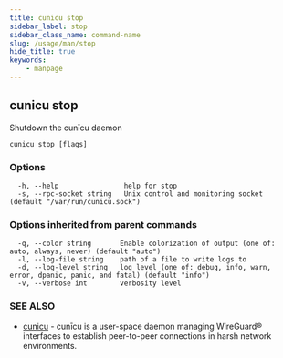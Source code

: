```yaml
---
title: cunicu stop
sidebar_label: stop
sidebar_class_name: command-name
slug: /usage/man/stop
hide_title: true
keywords:
    - manpage
---
```


## cunicu stop

Shutdown the cunīcu daemon

```
cunicu stop [flags]
```

### Options

```
  -h, --help                help for stop
  -s, --rpc-socket string   Unix control and monitoring socket (default "/var/run/cunicu.sock")
```

### Options inherited from parent commands

```
  -q, --color string       Enable colorization of output (one of: auto, always, never) (default "auto")
  -l, --log-file string    path of a file to write logs to
  -d, --log-level string   log level (one of: debug, info, warn, error, dpanic, panic, and fatal) (default "info")
  -v, --verbose int        verbosity level
```

### SEE ALSO

* [cunicu](cunicu.md)	 - cunīcu is a user-space daemon managing WireGuard® interfaces to establish peer-to-peer connections in harsh network environments.

